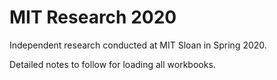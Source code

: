 # MIT Research 2020
Independent research conducted at MIT Sloan in Spring 2020.

Detailed notes to follow for loading all workbooks. 
